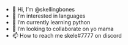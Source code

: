 - 👋 Hi, I’m @skellingbones
- 👀 I’m interested in languages
- 🌱 I’m currently learning python
- 💞️ I’m looking to collaborate on yo mama
- 📫 How to reach me skele#7777 on discord
